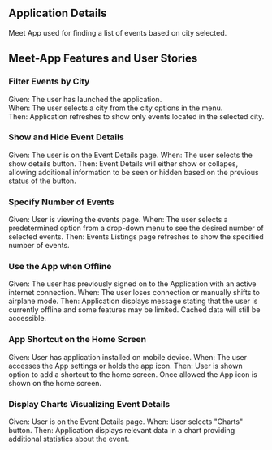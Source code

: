 ## Application Details

Meet App used for finding a list of events based on city selected.

## Meet-App Features and User Stories

### Filter Events by City

Given: The user has launched the application.<br>
When: The user selects a city from the city options in the menu.<br>
Then: Application refreshes to show only events located in the selected city.

### Show and Hide Event Details

Given: The user is on the Event Details page.
When: The user selects the show details button.
Then: Event Details will either show or collapes, allowing additional information to be seen or hidden based on the previous status of the button.

### Specify Number of Events

Given: User is viewing the events page.
When: The user selects a predetermined option from a drop-down menu to see the desired number of selected events.
Then: Events Listings page refreshes to show the specified number of events.

### Use the App when Offline

Given: The user has previously signed on to the Application with an active internet connection.
When: The user loses connection or manually shifts to airplane mode.
Then: Application displays message stating that the user is currently offline and some features may be limited. Cached data will still be accessible.

### App Shortcut on the Home Screen

Given: User has application installed on mobile device.
When: The user accesses the App settings or holds the app icon.
Then: User is shown option to add a shortcut to the home screen. Once allowed the App icon is shown on the home screen.

### Display Charts Visualizing Event Details

Given: User is on the Event Details page.
When: User selects "Charts" button.
Then: Application displays relevant data in a chart providing additional statistics about the event.